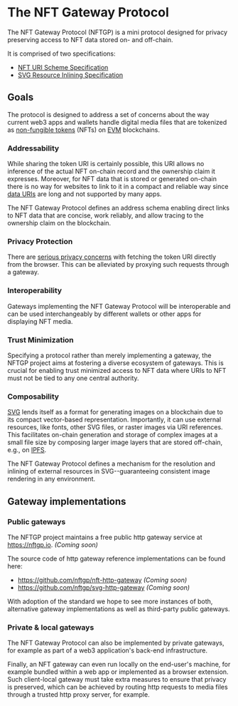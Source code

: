 # The NFT Gateway Protocol

The NFT Gateway Protocol (NFTGP) is a mini protocol designed for privacy preserving access to NFT data stored on- and off-chain.

It is comprised of two specifications:

- [NFT URI Scheme Specification](./NFT_URI_SCHEME.md)
- [SVG Resource Inlining Specification](./SVG_RESOURCE_INLINING.md)

## Goals

The protocol is designed to address a set of concerns about the way current web3 apps and wallets handle digital media files that are tokenized as [non-fungible tokens](https://eips.ethereum.org/EIPS/eip-721) (NFTs) on [EVM](https://ethereum.org/en/developers/docs/evm/) blockchains.

### Addressability

While sharing the token URI is certainly possible, this URI allows no inference of the actual NFT on-chain record and the ownership claim it expresses.
Moreover, for NFT data that is stored or generated on-chain there is no way for websites to link to it in a compact and reliable way since [data URIs](https://en.wikipedia.org/wiki/Data_URI_scheme) are long and not supported by many apps.

The NFT Gateway Protocol defines an address schema enabling direct links to NFT data that are concise, work reliably, and allow tracing to the ownership claim on the blockchain.

### Privacy Protection

There are [serious privacy concerns](https://medium.com/@alxlpsc/critical-privacy-vulnerability-getting-exposed-by-metamask-693c63c2ce94) with fetching the token URI directly from the browser.
This can be alleviated by proxying such requests through a gateway.

### Interoperability

Gateways implementing the NFT Gateway Protocol will be interoperable and can be used interchangeably by different wallets or other apps for displaying NFT media.

### Trust Minimization

Specifying a protocol rather than merely implementing a gateway, the NFTGP project aims at fostering a diverse ecosystem of gateways.
This is crucial for enabling trust minimized access to NFT data where URIs to NFT must not be tied to any one central authority.

### Composability

[SVG](https://www.w3.org/TR/SVG/) lends itself as a format for generating images on a blockchain due to its compact vector-based representation.
Importantly, it can use external resources, like fonts, other SVG files, or raster images via URI references.
This facilitates on-chain generation and storage of complex images at a small file size by composing larger image layers that are stored off-chain, e.g., on [IPFS](https://ipfs.io).

The NFT Gateway Protocol defines a mechanism for the resolution and inlining of external resources in SVG--guaranteeing consistent image rendering in any environment.

## Gateway implementations

### Public gateways

The NFTGP project maintains a free public http gateway service at https://nftgp.io. *(Coming soon)*

The source code of http gateway reference implementations can be found here:

- https://github.com/nftgp/nft-http-gateway *(Coming soon)*
- https://github.com/nftgp/svg-http-gateway *(Coming soon)*

With adoption of the standard we hope to see more instances of both, alternative gateway implementations as well as third-party public gateways.

### Private & local gateways

The NFT Gateway Protocol can also be implemented by private gateways, for example as part of a web3 application's back-end infrastructure.

Finally, an NFT gateway can even run locally on the end-user's machine, for example bundled within a web app or implemented as a browser extension.
Such client-local gateway must take extra measures to ensure that privacy is preserved, which can be achieved by routing http requests to media files through a trusted http proxy server, for example.
